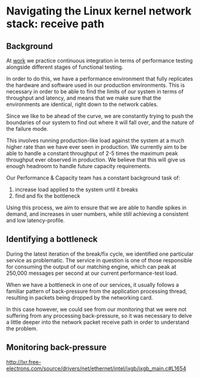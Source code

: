 # Navigating the Linux kernel network stack: receive path

## Background

At [work](https://lmax.com) we practice continuous integration in terms of performance testing alongside different stages of functional testing.

In order to do this, we have a performance environment that fully replicates the hardware and software used in our production environments. 
This is necessary in order to be able to find the limits of our system in terms of throughput and latency, and means that we make sure that the environments are 
identical, right down to the network cables.

Since we like to be ahead of the curve, we are constantly trying to push the boundaries of our system to find out where it will fall over, and the nature of the failure mode.

This involves running production-like load against the system at a much higher rate than we have ever seen in production. 
We currently aim to be able to handle a constant throughput of 2-5 times
the maximum peak throughput ever observed in production. 
We believe that this will give us enough headroom to handle future capacity requirements.

Our Performance & Capacity team has a constant background task of:

1. increase load applied to the system until it breaks
2. find and fix the bottleneck

Using this process, we aim to ensure that we are able to handle spikes in demand, 
and increases in user numbers, while still achieving a consistent and low latency-profile.

## Identifying a bottleneck

During the latest iteration of the break/fix cycle, we identified one particular service as problematic. 
The service in question is one of those responsible for consuming the output of our matching engine, 
which can peak at 250,000 messages per second at our current performance-test load.

When we have a bottleneck in one of our services, it usually follows a familiar pattern of back-pressure from the
application processing thread, resulting in packets being dropped by the networking card.

In this case however, we could see from our monitoring that we were not suffering from any processing back-pressure, 
so it was necessary to delve a little deeper into the network packet receive path in order to understand the problem.

## Monitoring back-pressure

http://lxr.free-electrons.com/source/drivers/net/ethernet/intel/ixgb/ixgb_main.c#L1654


